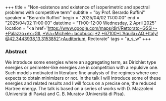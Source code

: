 +++
title = "Non-existence and existence of isoperimetric and spectral problems with competitive term"
subtitle = "by Prof. Berardo Ruffini"
speaker = "Berardo Ruffini"
begin = "2025/04/02  11:00:00"
end = "2025/04/02  11:00:00"
datetime = "11:00-12:00 Wednesday, 2 April 2025"
location = "<a href='https://www.google.com/maps/dir//Rettorato+GSSI+-+Palazzo+ex+GIL,+Via+Michele+Iacobucci,+2,+67100+L'Aquila+AQ,+Italy/@42.3443938,13.3153852'>Auditorium, Rectorate</a>"
tags = "a_s_w"
+++

### Abstract
We introduce some energies  where an aggregating term, as Dirichlet type energies or perimeter-like energies are in competition with a repulsive one. Such models motivated in literature fine analysis of the regimes where one expects to obtain minimizers or not. In the talk I will introduce some of these energies and related results and I will focus on a precise one, the reduced Hartree energy. The talk is based on a series of works with D. Mazzoleni (Università di Pavia) and C. B. Muratov (Università di Pisa).
